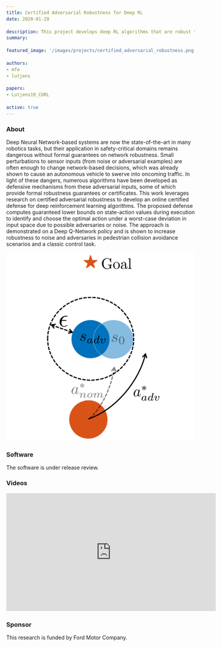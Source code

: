 ```yaml
---
title: Certified Adversarial Robustness for Deep RL
date: 2020-01-29

description: This project develops deep RL algorithms that are robust to an adversarial perturbation in the observation space
summary:

featured_image: '/images/projects/certified_adversarial_robustness.png'

authors:
- mfe
- lutjens

papers:
- Lutjens19_CORL

active: true
---
```


### About

Deep Neural Network-based systems are now the state-of-the-art in many robotics tasks, but their application in safety-critical domains remains dangerous without formal guarantees on network robustness. Small perturbations to sensor inputs (from noise or adversarial examples) are often enough to change network-based decisions, which was already shown to cause an autonomous vehicle to swerve into oncoming traffic. In light of these dangers, numerous algorithms have been developed as defensive mechanisms from these adversarial inputs, some of which provide formal robustness guarantees or certificates. This work leverages research on certified adversarial robustness to develop an online certified defense for deep reinforcement learning algorithms. The proposed defense computes guaranteed lower bounds on state-action values during execution to identify and choose the optimal action under a worst-case deviation in input space due to possible adversaries or noise. The approach is demonstrated on a Deep Q-Network policy and is shown to increase robustness to noise and adversaries in pedestrian collision avoidance scenarios and a classic control task.

![](/images/projects/certified_adversarial_robustness.png)

### Software

The software is under release review.

### Videos

<iframe width="560" height="315" src="https://www.youtube.com/embed/Gp6QG66ATy4" frameborder="0" allow="autoplay; encrypted-media" allowfullscreen></iframe>

### Sponsor

This research is funded by Ford Motor Company.

